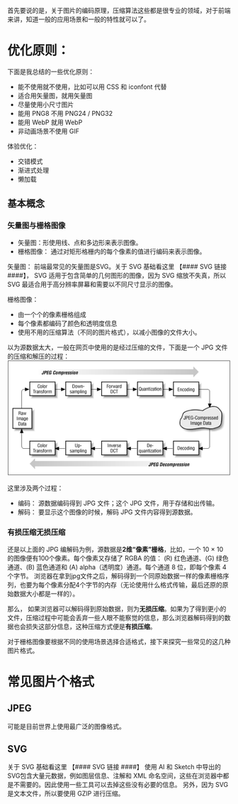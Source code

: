 
首先要说的是，关于图片的编码原理，压缩算法这些都是很专业的领域，对于前端来讲，知道一般的应用场景和一般的特性就可以了。

# 优化原则：
下面是我总结的一些优化原则：

- 能不使用就不使用，比如可以用 CSS 和 iconfont 代替
- 适合用矢量图，就用矢量图
- 尽量使用小尺寸图片
- 能用 PNG8 不用 PNG24 / PNG32
- 能用 WebP 就用 WebP
- 非动画场景不使用 GIF

体验优化：
- 交错模式
- 渐进式处理
- 懒加载

## 基本概念
### 矢量图与栅格图像
- 矢量图：形使用线、点和多边形来表示图像。
- 栅格图像： 通过对矩形格栅内的每个像素的值进行编码来表示图像。

矢量图： 前端最常见的矢量图是SVG。关于 SVG 基础看这里 【#### SVG 链接 ####】， SVG 适用于包含简单的几何图形的图像，因为 SVG 缩放不失真，所以 SVG 最适合用于高分辨率屏幕和需要以不同尺寸显示的图像。

栅格图像：
- 由一个个的像素栅格组成
- 每个像素都编码了颜色和透明度信息
- 使用不用的压缩算法（不同的图片格式），以减小图像的文件大小。

以为源数据太大，一般在网页中使用的是经过压缩的文件，下面是一个 JPG 文件的压缩和解压的过程：
![jpg 编码与解码](https://raw.githubusercontent.com/XiangnianZhou/blog/master/%E5%9B%BE%E5%BD%A2%E5%9B%BE%E5%83%8F/svg/img/jpg-c-dec.png)

这里涉及两个过程：
- 编码： 源数据编码得到 JPG 文件；这个 JPG 文件，用于存储和出传输。
- 解码： 要显示这个图像的时候，解码 JPG 文件内容得到源数据。

### 有损压缩无损压缩
还是以上面的 JPG 编解码为例，源数据是**2维“像素”栅格**，比如，一个 10 × 10 的图像便有100个像素。每个像素又存储了 RGBA 的值： (R) 红色通道、(G) 绿色通道、(B) 蓝色通道和 (A) alpha（透明度）通道。每个通道 8 位，即每个像素 4 个字节。
浏览器在拿到jpg文件之后，解码得到一个同原始数据一样的像素栅格序列，也要为每个像素分配4个字节的内存（无论使用什么格式传输，最后还原的原始数据大小都是一样的）。

那么， 如果浏览器可以解码得到原始数据，则为**无损压缩**。如果为了得到更小的文件，压缩过程中可能会丢弃一些人眼不能察觉的信息，那么浏览器解码得到的数据也会损失这部分信息，这种压缩方式便是**有损压缩**。


对于栅格图像要根据不同的使用场景选择合适格式，接下来探究一些常见的这几种图片格式。

# 常见图片个格式
## JPEG
可能是目前世界上使用最广泛的图像格式。


## SVG
关于 SVG 基础看这里 【#### SVG 链接 ####】
使用 AI 和 Sketch 中导出的 SVG包含大量元数据，例如图层信息、注解和 XML 命名空间，这些在浏览器中都是不需要的。因此使用一些工具可以去掉这些没有必要的信息。
另外，因为 SVG 是文本文件，所以要使用 GZIP 进行压缩。


### 
